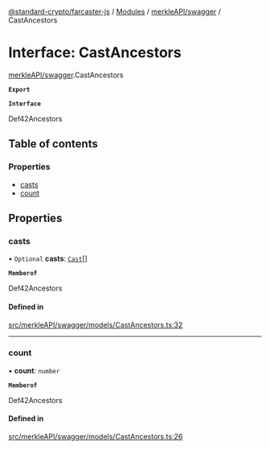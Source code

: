[@standard-crypto/farcaster-js](../README.md) / [Modules](../modules.md) / [merkleAPI/swagger](../modules/merkleAPI_swagger.md) / CastAncestors

# Interface: CastAncestors

[merkleAPI/swagger](../modules/merkleAPI_swagger.md).CastAncestors

**`Export`**

**`Interface`**

Def42Ancestors

## Table of contents

### Properties

- [casts](merkleAPI_swagger.CastAncestors.md#casts)
- [count](merkleAPI_swagger.CastAncestors.md#count)

## Properties

### casts

• `Optional` **casts**: [`Cast`](merkleAPI_swagger.Cast.md)[]

**`Memberof`**

Def42Ancestors

#### Defined in

[src/merkleAPI/swagger/models/CastAncestors.ts:32](https://github.com/standard-crypto/farcaster-js/blob/main/src/merkleAPI/swagger/models/CastAncestors.ts#L32)

___

### count

• **count**: `number`

**`Memberof`**

Def42Ancestors

#### Defined in

[src/merkleAPI/swagger/models/CastAncestors.ts:26](https://github.com/standard-crypto/farcaster-js/blob/main/src/merkleAPI/swagger/models/CastAncestors.ts#L26)
